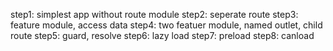 step1: simplest app without route module
step2: seperate route
step3: feature module, access data
step4: two featuer module, named outlet, child route
step5: guard, resolve
step6: lazy load
step7: preload
step8: canload